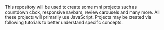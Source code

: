 This repository will be used to create some mini projects such as countdown clock, responsive navbars, review carousels and many more. All these projects will primarily use JavaScript. Projects may be created via following tutorials to better understand specific concepts.
